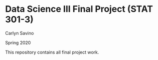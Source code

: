# Data Science III Final Project (STAT 301-3)

Carlyn Savino

Spring 2020

This repository contains all final project work.
